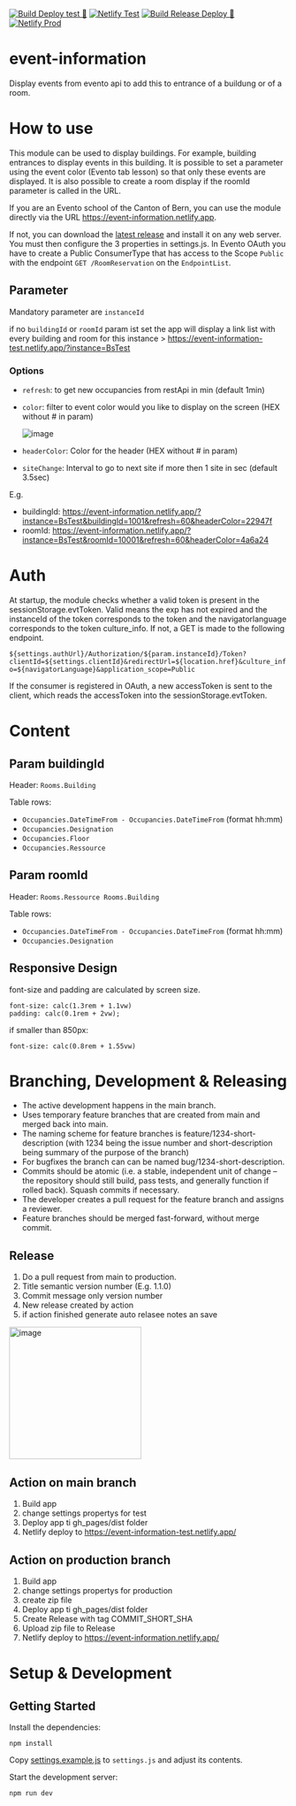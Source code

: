 [![Build Deploy test 🚀](https://github.com/bkd-mba-fbi/event-information/actions/workflows/BuildDeployTest.yml/badge.svg?branch=main)](https://github.com/bkd-mba-fbi/event-information/actions/workflows/BuildDeployTest.yml)
[![Netlify Test](https://api.netlify.com/api/v1/badges/02dcaf07-53c9-4b09-80b1-e7bcc0b8b330/deploy-status)](https://app.netlify.com/sites/event-information-test/deploys)
[![Build Release Deploy 🚀](https://github.com/bkd-mba-fbi/event-information/actions/workflows/buildReleaseDeploy.yml/badge.svg)](https://github.com/bkd-mba-fbi/event-information/actions/workflows/buildReleaseDeploy.yml)
[![Netlify Prod](https://api.netlify.com/api/v1/badges/1f04134a-e9eb-49ba-9aa4-c00d262e35a0/deploy-status)](https://app.netlify.com/sites/event-information/deploys)
# event-information
Display events from evento api to add this to entrance of a buildung or of a room.

# How to use

This module can be used to display buildings. For example, building entrances to display events in this building. It is possible to set a parameter using the event color (Evento tab lesson) so that only these events are displayed. It is also possible to create a room display if the roomId parameter is called in the URL.

If you are an Evento school of the Canton of Bern, you can use the module directly via the URL https://event-information.netlify.app. 

If not, you can download the [latest release](https://github.com/bkd-mba-fbi/event-information/releases) and install it on any web server. You must then configure the 3 properties in settings.js. In Evento OAuth you have to create a Public ConsumerType that has access to the Scope `Public` with the endpoint `GET /RoomReservation` on the `EndpointList`.

## Parameter

Mandatory parameter are `instanceId` 

if no `buildingId` or `roomId` param ist set the app will display a link list with every building and room for this instance > https://event-information-test.netlify.app/?instance=BsTest

### Options
- `refresh`: to get new occupancies from restApi in min (default 1min)
- `color`: filter to event color would you like to display on the screen (HEX without # in param) 

  ![image](https://github.com/bkd-mba-fbi/event-information/assets/41326409/6a88823c-82b8-4f0a-9c15-8813d5e6bfb1)
- `headerColor`: Color for the header (HEX without # in param) 
- `siteChange`: Interval to go to next site if more then 1 site in sec (default 3.5sec)

E.g.
- buildingId: https://event-information.netlify.app/?instance=BsTest&buildingId=1001&refresh=60&headerColor=22947f
- roomId: https://event-information.netlify.app/?instance=BsTest&roomId=10001&refresh=60&headerColor=4a6a24

# Auth

At startup, the module checks whether a valid token is present in the sessionStorage.evtToken. Valid means the exp has not expired and the instanceId of the token corresponds to the token and the navigatorlanguage corresponds to the token culture_info. If not, a GET is made to the following endpoint.

`${settings.authUrl}/Authorization/${param.instanceId}/Token?clientId=${settings.clientId}&redirectUrl=${location.href}&culture_info=${navigatorLanguage}&application_scope=Public`

If the consumer is registered in OAuth, a new accessToken is sent to the client, which reads the accessToken into the sessionStorage.evtToken.

# Content

## Param buildingId

Header: `Rooms.Building`

Table rows:
- `Occupancies.DateTimeFrom - Occupancies.DateTimeFrom` (format hh:mm)
- `Occupancies.Designation`
- `Occupancies.Floor`
- `Occupancies.Ressource`

## Param roomId

Header: `Rooms.Ressource Rooms.Building`

Table rows:
- `Occupancies.DateTimeFrom - Occupancies.DateTimeFrom` (format hh:mm)
- `Occupancies.Designation`

## Responsive Design

font-size and padding are calculated by screen size.
```
font-size: calc(1.3rem + 1.1vw)
padding: calc(0.1rem + 2vw);
```
if smaller than 850px: 
```
font-size: calc(0.8rem + 1.55vw)
```

# Branching, Development & Releasing

- The active development happens in the main branch.
- Uses temporary feature branches that are created from main and merged back into main.
- The naming scheme for feature branches is feature/1234-short-description (with 1234 being the issue number and short-description being summary of the purpose of the branch)
- For bugfixes the branch can can be named bug/1234-short-description.
- Commits should be atomic (i.e. a stable, independent unit of change – the repository should still build, pass tests, and generally function if rolled back). Squash commits if necessary.
- The developer creates a pull request for the feature branch and assigns a reviewer.
- Feature branches should be merged fast-forward, without merge commit.

## Release

1. Do a pull request from main to production.
2. Title semantic version number (E.g. 1.1.0)
3. Commit message only version number
4. New release created by action
5. if action finished generate auto relasee notes an save
<img width="239" alt="image" src="https://github.com/bkd-mba-fbi/event-information/assets/41326409/e47331ce-3065-498b-b1b6-f841d86b8500">

## Action on main branch

1. Build app 
2. change settings propertys for test
3. Deploy app ti gh_pages/dist folder
4. Netlify deploy to https://event-information-test.netlify.app/

## Action on production branch

1. Build app 
2. change settings propertys for production
3. create zip file
4. Deploy app ti gh_pages/dist folder 
5. Create Release with tag COMMIT_SHORT_SHA 
6. Upload zip file to Release
7. Netlify deploy to https://event-information.netlify.app/

# Setup & Development

## Getting Started

Install the dependencies:

```
npm install
```

Copy [settings.example.js](settings.example.js) to `settings.js` and adjust its contents.

Start the development server:

```
npm run dev
```
